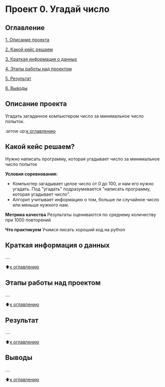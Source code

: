 # Проект 0. Угадай число

## Оглавление
[1. Описание проекта](https://github.com/TiaWww/sf_data_science/tree/main/project_0/README.md#описание-проекта)

[2. Какой кейс решаем](https://github.com/TiaWww/sf_data_science/tree/main/project_0/README.md#Какой-кейс-решаем)

[3. Краткая информация о данных](https://github.com/TiaWww/sf_data_science/tree/main/project_0/README.md#Краткая-информация-о-данных)

[4. Этапы работы над проектом](https://github.com/TiaWww/sf_data_science/tree/main/project_0/README.md#Этапы-работы-над-проектом)

[5. Результат](https://github.com/TiaWww/sf_data_science/tree/main/project_0/README.md#Результат)

[6. Выводы](https://github.com/TiaWww/sf_data_science/tree/main/project_0/README.md#Выводы)

## Описание проекта
Угадать загаданное компьютером число за минимальное число попыток.

:arrow up:[к оглавлению](https://github.com/TiaWww/sf_data_science/tree/main/project_0/README.md#Оглавление)

## Какой кейс решаем?
Нужно написать программу, которая угадывает число за минимальное число попыток

**Условия соревнования:**
- Компьютер загадывает целое число от 0 до 100, и нам его нужно угадать. Под "угадать" подразумевается "написать программу, которая угадывает число".
- Алгорит учитывает информацию о том, больше ли случайное число или меньше нужного нам.

**Метрика качества**
Результаты оцениваются по среднему количеству при 1000 повторений

**Что практикуем**
Учимся писать хороший код на python

## Краткая информация о данных 
....

:arrow_up:[к оглавлению](https://github.com/TiaWww/sf_data_science/tree/main/project_0/README.md#Оглавление)

## Этапы работы над проектом 
....

:arrow_up:[к оглавлению](https://github.com/TiaWww/sf_data_science/tree/main/project_0/README.md#Оглавление)

## Результат
....

:arrow_up:[к оглавлению](https://github.com/TiaWww/sf_data_science/tree/main/project_0/README.md#Оглавление)

## Выводы
....

:arrow_up:[к оглавлению](https://github.com/TiaWww/sf_data_science/tree/main/project_0/README.md#Оглавление)

